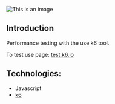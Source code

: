 ![This is an image](https://www.golangprojects.com/logos/n/k6-logo.png)

## Introduction
Performance testing with the use k6 tool. 

To test use page: [test.k6.io](https://test.k6.io/)

## Technologies:
- Javascript
- [k6](https://k6.io/docs/)
